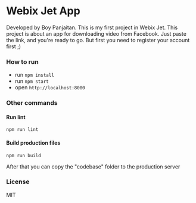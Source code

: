 Webix Jet App
===================

Developed by Boy Panjaitan. This is my first project in Webix Jet.
This project is about an app for downloading video from Facebook.
Just paste the link, and you're ready to go. But first you need to register
your account first ;)
### How to run

- run ```npm install```
- run ```npm start```
- open ```http://localhost:8000```


### Other commands

#### Run lint

```
npm run lint
```

#### Build production files

```
npm run build
```

After that you can copy the "codebase" folder to the production server


### License

MIT
